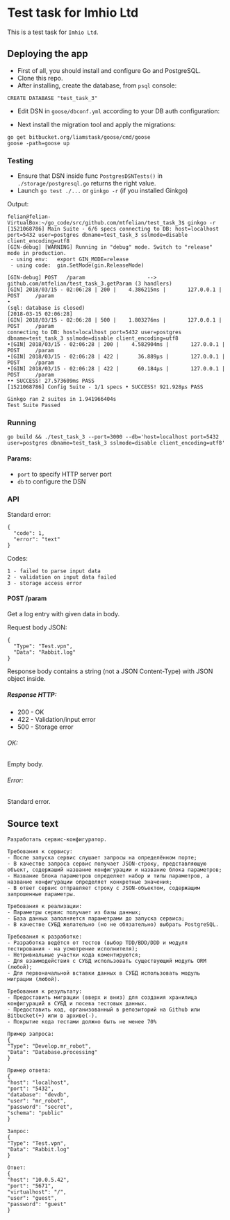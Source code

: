 # Test task for Imhio Ltd

This is a test task for `Imhio Ltd`.

## Deploying the app

- First of all, you should install and configure Go and PostgreSQL.
- Clone this repo.
- After installing, create the database, from `psql` console:

```
CREATE DATABASE "test_task_3"
```

- Edit DSN in `goose/dbconf.yml` according to your DB auth configuration:

- Next install the migration tool and apply the migrations:

```
go get bitbucket.org/liamstask/goose/cmd/goose
goose -path=goose up
```

### Testing

- Ensure that DSN inside func `PostgresDSNTests()` in
`./storage/postgresql.go` returns the right value.
- Launch `go test ./...` or `ginkgo -r` (if you installed Ginkgo)

Output:
```
felian@felian-VirtualBox:~/go_code/src/github.com/mtfelian/test_task_3$ ginkgo -r
[1521068786] Main Suite - 6/6 specs connecting to DB: host=localhost port=5432 user=postgres dbname=test_task_3 sslmode=disable client_encoding=utf8
[GIN-debug] [WARNING] Running in "debug" mode. Switch to "release" mode in production.
 - using env:	export GIN_MODE=release
 - using code:	gin.SetMode(gin.ReleaseMode)

[GIN-debug] POST   /param                    --> github.com/mtfelian/test_task_3.getParam (3 handlers)
[GIN] 2018/03/15 - 02:06:28 | 200 |    4.386215ms |       127.0.0.1 |  POST     /param
•
(sql: database is closed)
[2018-03-15 02:06:28]
[GIN] 2018/03/15 - 02:06:28 | 500 |    1.803276ms |       127.0.0.1 |  POST     /param
connecting to DB: host=localhost port=5432 user=postgres dbname=test_task_3 sslmode=disable client_encoding=utf8
•[GIN] 2018/03/15 - 02:06:28 | 200 |    4.582904ms |       127.0.0.1 |  POST     /param
•[GIN] 2018/03/15 - 02:06:28 | 422 |      36.889µs |       127.0.0.1 |  POST     /param
•[GIN] 2018/03/15 - 02:06:28 | 422 |      60.184µs |       127.0.0.1 |  POST     /param
•• SUCCESS! 27.573609ms PASS
[1521068786] Config Suite - 1/1 specs • SUCCESS! 921.928µs PASS

Ginkgo ran 2 suites in 1.941966404s
Test Suite Passed
```

### Running

```
go build && ./test_task_3 --port=3000 --db='host=localhost port=5432 user=postgres dbname=test_task_3 sslmode=disable client_encoding=utf8'
```

#### Params:

- `port` to specify HTTP server port
- `db` to configure the DSN

### API

Standard error:
```
{
  "code": 1,
  "error": "text"
}
```

Codes:
```
1 - failed to parse input data
2 - validation on input data failed
3 - storage access error
```

#### POST /param

Get a log entry with given data in body.

Request body JSON:
```
{
  "Type": "Test.vpn",
  "Data": "Rabbit.log"
}
```

Response body contains a string (not a JSON Content-Type) with JSON
object inside.

##### Response HTTP:
- 200 - OK
- 422 - Validation/input error
- 500 - Storage error

###### OK:
Empty body.

###### Error:
Standard error.

## Source text

```
Разработать сервис-конфигуратор.

Требования к сервису:
- После запуска сервис слушает запросы на определённом порте;
- В качестве запроса сервис получает JSON-строку, представляющую объект, содержаший название конфигурации и название блока параметров;
- Название блока параметров определяет набор и типы параметров, а название конфигурации определяет конкретные значения;
- В ответ сервис отправляет строку с JSON-объектом, содержащим запрошенные параметры.

Требования к реализации:
- Параметры сервис получает из базы данных;
- База данных заполняется параметрами до запуска сервиса;
- В качестве СУБД желательно (но не обязательно) выбрать PostgreSQL.

Требования к разработке:
- Разработка ведётся от тестов (выбор TDD/BDD/DDD и модуля тестирования - на усмотрение исполнителя);
- Нетривиальные участки кода коментируются;
- Для взаимодействия с СУБД использовать существующий модуль ORM (любой);
- Для первоначальной вставки данных в СУБД использовать модуль миграции (любой).

Требования к результату:
- Предоставить миграции (вверх и вниз) для создания хранилица конфигураций в СУБД и посева тестовых данных.
- Предоставить код, организованный в репозиторий на Github или Bitbucket(+) или в архиве(-).
- Покрытие кода тестами должно быть не менее 70%

Пример запроса:
{
"Type": "Develop.mr_robot",
"Data": "Database.processing"
}

Пример ответа:
{
"host": "localhost",
"port": "5432",
"database": "devdb",
"user": "mr_robot",
"password": "secret",
"schema": "public"
}

Запрос:
{
"Type": "Test.vpn",
"Data": "Rabbit.log"
}

Ответ:
{
"host": "10.0.5.42",
"port": "5671",
"virtualhost": "/",
"user": "guest",
"password": "guest"
}

```